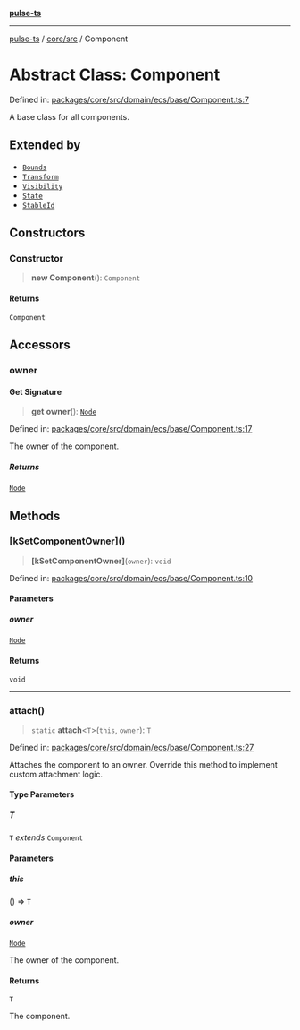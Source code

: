 [**pulse-ts**](../../../README.md)

***

[pulse-ts](../../../README.md) / [core/src](../README.md) / Component

# Abstract Class: Component

Defined in: [packages/core/src/domain/ecs/base/Component.ts:7](https://github.com/jlehett/pulse-ts/blob/d786433c7cb88fe7c30a7029f46dff58815931cc/packages/core/src/domain/ecs/base/Component.ts#L7)

A base class for all components.

## Extended by

- [`Bounds`](Bounds.md)
- [`Transform`](Transform.md)
- [`Visibility`](Visibility.md)
- [`State`](State.md)
- [`StableId`](StableId.md)

## Constructors

### Constructor

> **new Component**(): `Component`

#### Returns

`Component`

## Accessors

### owner

#### Get Signature

> **get** **owner**(): [`Node`](Node.md)

Defined in: [packages/core/src/domain/ecs/base/Component.ts:17](https://github.com/jlehett/pulse-ts/blob/d786433c7cb88fe7c30a7029f46dff58815931cc/packages/core/src/domain/ecs/base/Component.ts#L17)

The owner of the component.

##### Returns

[`Node`](Node.md)

## Methods

### \[kSetComponentOwner\]()

> **\[kSetComponentOwner\]**(`owner`): `void`

Defined in: [packages/core/src/domain/ecs/base/Component.ts:10](https://github.com/jlehett/pulse-ts/blob/d786433c7cb88fe7c30a7029f46dff58815931cc/packages/core/src/domain/ecs/base/Component.ts#L10)

#### Parameters

##### owner

[`Node`](Node.md)

#### Returns

`void`

***

### attach()

> `static` **attach**\<`T`\>(`this`, `owner`): `T`

Defined in: [packages/core/src/domain/ecs/base/Component.ts:27](https://github.com/jlehett/pulse-ts/blob/d786433c7cb88fe7c30a7029f46dff58815931cc/packages/core/src/domain/ecs/base/Component.ts#L27)

Attaches the component to an owner. Override this method to implement
custom attachment logic.

#### Type Parameters

##### T

`T` *extends* `Component`

#### Parameters

##### this

() => `T`

##### owner

[`Node`](Node.md)

The owner of the component.

#### Returns

`T`

The component.
